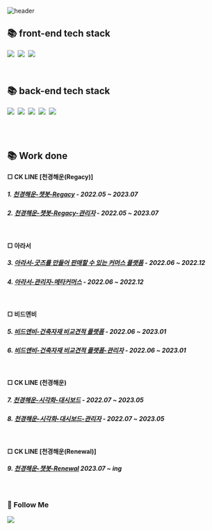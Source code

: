 ![header](https://capsule-render.vercel.app/api?type=waving&color=auto&height=300&section=header&text=front-end%20developer&fontSize=40&animation=fadeIn&fontAlignY=38&desc=KIM%20KI%20WON%20&descAlignY=51&descAlign=52)


## 📚 front-end tech stack 
  <p align="left">
    <img src="https://img.shields.io/badge/React-61DAFB?style=flat-square&logo=React&logoColor=white"/></a>&nbsp
    <img src="https://img.shields.io/badge/Javascript-ffb13b?style=flat-square&logo=javascript&logoColor=white"/></a>&nbsp 
    <img src="https://img.shields.io/badge/Next.js-000000?style=flat-square&logo=Next.js&logoColor=white"/></a>&nbsp 
    <!--   <img src="https://img.shields.io/badge/Node.js-339933?style=flat-square&logo=Node.js&logoColor=white"/></a>&nbsp -->
  </p>
  <br> 


## 📚 back-end tech stack 
<p align="left">
  <img src="https://img.shields.io/badge/Java-007396?style=flat-square&logo=Java&logoColor=white"/></a>&nbsp
  <img src="https://img.shields.io/badge/Spring-6DB33F?style=flat-square&logo=Spring&logoColor=white"/></a>&nbsp
  <img src="https://img.shields.io/badge/SpringBoot-6DB33F?style=flat-square&logo=SpringBoot&logoColor=white"/></a>&nbsp 
  <img src="https://img.shields.io/badge/Mysql-E6B91E?style=flat-square&logo=MySql&logoColor=white"/></a>&nbsp 
  <img src="https://img.shields.io/badge/Oracle-F80000?style=flat-square&logo=Oracle&logoColor=white"/></a>&nbsp 
</p>
<br> <br> 

## 📚 Work done 
<b> □ CK LINE [천경해운(Regacy)] </b> 
  ##### 1. [천경해운-챗봇-Regacy](http://chat.ckline.com)  - 2022.05 ~ 2023.07   
  ##### 2. [천경해운-챗봇-Regacy-관리자](http://chat.ckline.com/admin)  - 2022.05 ~ 2023.07
 <br>  

<b> □ 아라서 </b>
  ##### 3. [아라서-굿즈를 만들어 판매할 수 있는 커머스 플랫폼](https://www.arasoh.com)  - 2022.06 ~ 2022.12
  ##### 4. [아라서-관리자-메타커머스](https://www.meta-commerce.co.kr)  - 2022.06 ~ 2022.12
 <br>  

<b> □ 비드앤비 </b>
  ##### 5. [비드앤비-건축자재 비교견적 플랫폼](https://app.bidnbee.com)  - 2022.06 ~ 2023.01
  ##### 6. [비드앤비-건축자재 비교견적 플랫폼-관리자](https://app.bidnbee.com/admin)  - 2022.06 ~ 2023.01
 <br>  

<b> □ CK LINE (천경해운) </b>
  ##### 7. [천경해운-시각화-대시보드](http://dashboard.ckline.com)  - 2022.07 ~ 2023.05
  ##### 8. [천경해운-시각화-대시보드-관리자](http://dashboard.ckline.com/admin)  - 2022.07 ~ 2023.05
<br>  

<b> □ CK LINE [천경해운(Renewal)] </b>
  ##### 9. [천경해운-챗봇-Renewal](http://211.118.46.167)  2023.07 ~ ing
<br>  

 
<h3 align="left">🌈 Follow Me</h3>
<p align="left">
  <a href="https://velog.io/@kionys"><img src="https://img.shields.io/badge/Tech%20Blog-11B48A?style=flat-square&logo=Vimeo&logoColor=white&link=https://velog.io/@"/></a>&nbsp
 
